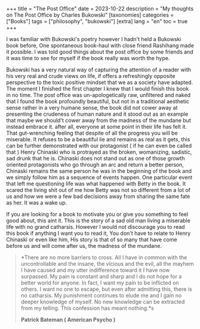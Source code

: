 +++
title = "The Post Office"
date = 2023-10-22
description = "My thoughts on The Post Office by Charles Bukowski"
[taxonomies]
categories = ["Books"]
tags = ["philosophy", "bukowski"]
[extra]
lang = "en"
toc = true
+++

I was familiar with Bukowski's poetry however I hadn't held a Bukowski book before, One spontaneous book-haul with close friend Rashihang made it possible. I was told good things about the post office by some friends and it was time to see for myself if the book really was worth the hype.

Bukowski has a very natural way of capturing the attention of a reader with his very real and crude views on life, if offers a refreshingly opposite perspective to the toxic positive mindset that we as a society have adapted. The moment I finished the first chapter I knew that I would finish this book in no time. The post office was un-apologetically raw, unfiltered and naked that I found the book profoundly beautiful, but not in a traditional aesthetic sense rather in a very humane sense, the book did not cower away at presenting the crudeness of human nature and it stood out as an example that maybe we should't cower away from the madness of the mundane but instead embrace it. after all, everyone at some point in their life has felt it. That gut-wrenching feeling that despite of all the progress you will be miserable. It refuses to be a beautiful lie and remains as real as it gets, this can be further demonstrated with our protagonist ( if he can even be called that ) Henry Chinaski who is protrayed as the broken, womanizing, sadistic, sad drunk that he is. Chinaski does not stand out as one of those growth oriented protagonists who go through an arc and return a better person, Chinaski remains the same person he was in the beginning of the book and we simply follow him as a sequence of events happen. One particular event that left me questioning life was what happened with Betty in the book. It scared the living shit out of me how Betty was not so different from a lot of us and how we were a few bad decisions away from sharing the same fate as her. It was a wake up.

If you are looking for a book to motivate you or give you something to feel good about, this aint it. This is the story of a sad old man living a miserable life with no grand catharsis. However I would not discourage you to read this book if anything I want you to read it, You don't have to relate to Henry Chinaski or even like him, His story is that of so many that have come before us and will come after us, the madness of the mundane.


>*There are no more barriers to cross. All I have in common with the uncontrollable and the insane, the vicious and the evil, all the mayhem I have caused and my utter indifference toward it I have now surpassed. My pain is constant and sharp and I do not hope for a better world for anyone. In fact, I want my pain to be inflicted on others. I want no one to escape, but even after admitting this, there is no catharsis. My punishment continues to elude me and I gain no deeper knowledge of myself. No new knowledge can be extracted from my telling. This confession has meant nothing.*s
>
>**Patrick Bateman ( American Psycho )**
